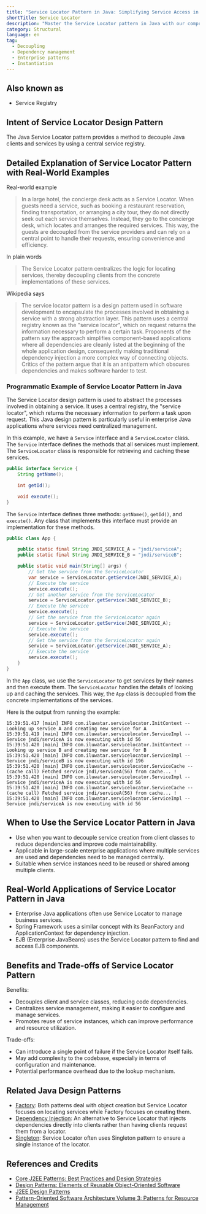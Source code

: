 ```yaml
---
title: "Service Locator Pattern in Java: Simplifying Service Access in Complex Systems"
shortTitle: Service Locator
description: "Master the Service Locator pattern in Java with our comprehensive guide. Learn how it simplifies dependency management in large-scale applications, promoting cleaner code and reusability."
category: Structural
language: en
tag:
  - Decoupling
  - Dependency management
  - Enterprise patterns
  - Instantiation
---
```


## Also known as

* Service Registry

## Intent of Service Locator Design Pattern

The Java Service Locator pattern provides a method to decouple Java clients and services by using a central service registry.

## Detailed Explanation of Service Locator Pattern with Real-World Examples

Real-world example

> In a large hotel, the concierge desk acts as a Service Locator. When guests need a service, such as booking a restaurant reservation, finding transportation, or arranging a city tour, they do not directly seek out each service themselves. Instead, they go to the concierge desk, which locates and arranges the required services. This way, the guests are decoupled from the service providers and can rely on a central point to handle their requests, ensuring convenience and efficiency.

In plain words

> The Service Locator pattern centralizes the logic for locating services, thereby decoupling clients from the concrete implementations of these services.

Wikipedia says

> The service locator pattern is a design pattern used in software development to encapsulate the processes involved in obtaining a service with a strong abstraction layer. This pattern uses a central registry known as the "service locator", which on request returns the information necessary to perform a certain task. Proponents of the pattern say the approach simplifies component-based applications where all dependencies are cleanly listed at the beginning of the whole application design, consequently making traditional dependency injection a more complex way of connecting objects. Critics of the pattern argue that it is an antipattern which obscures dependencies and makes software harder to test.

### Programmatic Example of Service Locator Pattern in Java

The Service Locator design pattern is used to abstract the processes involved in obtaining a service. It uses a central registry, the "service locator", which returns the necessary information to perform a task upon request. This Java design pattern is particularly useful in enterprise Java applications where services need centralized management.

In this example, we have a `Service` interface and a `ServiceLocator` class. The `Service` interface defines the methods that all services must implement. The `ServiceLocator` class is responsible for retrieving and caching these services.

```java
public interface Service {
    String getName();

    int getId();

    void execute();
}
```

The `Service` interface defines three methods: `getName()`, `getId()`, and `execute()`. Any class that implements this interface must provide an implementation for these methods.

```java
public class App {

    public static final String JNDI_SERVICE_A = "jndi/serviceA";
    public static final String JNDI_SERVICE_B = "jndi/serviceB";

    public static void main(String[] args) {
        // Get the service from the ServiceLocator
        var service = ServiceLocator.getService(JNDI_SERVICE_A);
        // Execute the service
        service.execute();
        // Get another service from the ServiceLocator
        service = ServiceLocator.getService(JNDI_SERVICE_B);
        // Execute the service
        service.execute();
        // Get the service from the ServiceLocator again
        service = ServiceLocator.getService(JNDI_SERVICE_A);
        // Execute the service
        service.execute();
        // Get the service from the ServiceLocator again
        service = ServiceLocator.getService(JNDI_SERVICE_A);
        // Execute the service
        service.execute();
    }
}
```

In the `App` class, we use the `ServiceLocator` to get services by their names and then execute them. The `ServiceLocator` handles the details of looking up and caching the services. This way, the `App` class is decoupled from the concrete implementations of the services.

Here is the output from running the example:

```
15:39:51.417 [main] INFO com.iluwatar.servicelocator.InitContext -- Looking up service A and creating new service for A
15:39:51.419 [main] INFO com.iluwatar.servicelocator.ServiceImpl -- Service jndi/serviceA is now executing with id 56
15:39:51.420 [main] INFO com.iluwatar.servicelocator.InitContext -- Looking up service B and creating new service for B
15:39:51.420 [main] INFO com.iluwatar.servicelocator.ServiceImpl -- Service jndi/serviceB is now executing with id 196
15:39:51.420 [main] INFO com.iluwatar.servicelocator.ServiceCache -- (cache call) Fetched service jndi/serviceA(56) from cache... !
15:39:51.420 [main] INFO com.iluwatar.servicelocator.ServiceImpl -- Service jndi/serviceA is now executing with id 56
15:39:51.420 [main] INFO com.iluwatar.servicelocator.ServiceCache -- (cache call) Fetched service jndi/serviceA(56) from cache... !
15:39:51.420 [main] INFO com.iluwatar.servicelocator.ServiceImpl -- Service jndi/serviceA is now executing with id 56
```

## When to Use the Service Locator Pattern in Java

* Use when you want to decouple service creation from client classes to reduce dependencies and improve code maintainability.
* Applicable in large-scale enterprise applications where multiple services are used and dependencies need to be managed centrally.
* Suitable when service instances need to be reused or shared among multiple clients.

## Real-World Applications of Service Locator Pattern in Java

* Enterprise Java applications often use Service Locator to manage business services.
* Spring Framework uses a similar concept with its BeanFactory and ApplicationContext for dependency injection.
* EJB (Enterprise JavaBeans) uses the Service Locator pattern to find and access EJB components.

## Benefits and Trade-offs of Service Locator Pattern

Benefits:

* Decouples client and service classes, reducing code dependencies.
* Centralizes service management, making it easier to configure and manage services.
* Promotes reuse of service instances, which can improve performance and resource utilization.

Trade-offs:

* Can introduce a single point of failure if the Service Locator itself fails.
* May add complexity to the codebase, especially in terms of configuration and maintenance.
* Potential performance overhead due to the lookup mechanism.

## Related Java Design Patterns

* [Factory](https://java-design-patterns.com/patterns/factory/): Both patterns deal with object creation but Service Locator focuses on locating services while Factory focuses on creating them.
* [Dependency Injection](https://java-design-patterns.com/patterns/dependency-injection/): An alternative to Service Locator that injects dependencies directly into clients rather than having clients request them from a locator.
* [Singleton](https://java-design-patterns.com/patterns/singleton/): Service Locator often uses Singleton pattern to ensure a single instance of the locator.

## References and Credits

* [Core J2EE Patterns: Best Practices and Design Strategies](https://amzn.to/4cAbDap)
* [Design Patterns: Elements of Reusable Object-Oriented Software](https://amzn.to/3w0pvKI)
* [J2EE Design Patterns](https://amzn.to/4dpzgmx)
* [Pattern-Oriented Software Architecture Volume 3: Patterns for Resource Management](https://amzn.to/4bnBcKZ)
